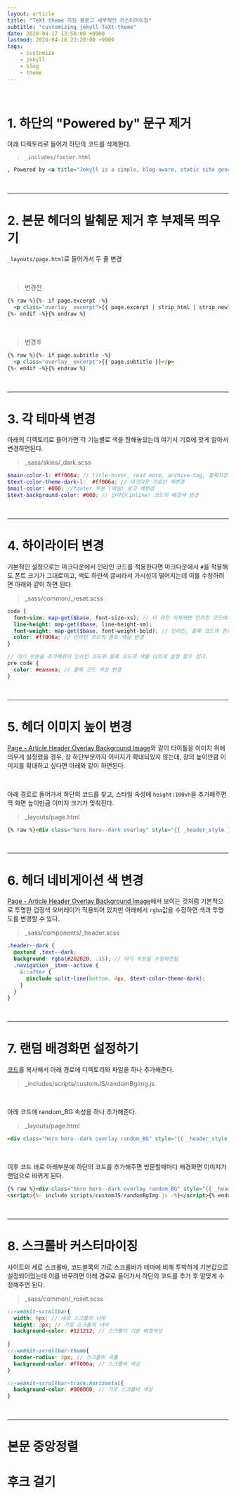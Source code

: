 ```yaml
---
layout: article
title: "TeXt theme 지킬 블로그 세부적인 커스터마이징"
subtitle: "customizing jekyll-TeXt-theme"
date: 2020-04-17 13:50:00 +0900
lastmod: 2020-04-18 23:20:00 +0900
tags: 
    - customize
    - jekyll
    - blog
    - theme
---
```


<br>

# 1. 하단의 "Powered by" 문구 제거

아래 디렉토리로 들어가 하단의 코드를 삭제한다.

> `_includes/footer.html`

```html
, Powered by <a title="Jekyll is a simple, blog-aware, static site generator." href="http://jekyllrb.com/">Jekyll</a> & <a title="TeXt is a super customizable Jekyll theme." href="https://github.com/kitian616/jekyll-TeXt-theme">TeXt Theme</a>.
```

<br>

---

# 2. 본문 헤더의 발췌문 제거 후 부제목 띄우기

`_layouts/page.html`로 들어가서 두 줄 변경

<br>

> 변경전

```html
{% raw %}{%- if page.excerpt -%}
  <p class="overlay__excerpt">{{ page.excerpt | strip_html | strip_newlines | strip | truncate: _article_header_excerpt_truncate }}</p>
{%- endif -%}{% endraw %}
```

<br>

> 변경후

```html
{% raw %}{%- if page.subtitle -%}
  <p class="overlay__excerpt">{{ page.subtitle }}</p>
{%- endif -%}{% endraw %}
```

<br>

---

# 3. 각 테마색 변경

아래의 디렉토리로 들어가면 각 기능별로 색을 정해놓았는데 여기서 기호에 맞게 알아서 변경하면된다.

> _sass/skins/_dark.scss

```scss
$main-color-1: #ff006a; // title-hover, read more, archive-tag, 블록지정색 등 대표색 변경
$text-color-theme-dark-l:  #ff006a; // 마크다운 가로선 색변경
$mail-color: #000; //footer 부분 (메일) 로고 색변경
$text-background-color: #000; // 인라인(inline) 코드의 배경색 변경
```

<br>

---

# 4. 하이라이터 변경

기본적인 설정으로는 마크다운에서 인라인 코드를 적용한다면 마크다운에서 `#`을 적용해도 폰트 크기가 그대로이고, 색도 하얀색 글씨라서 가시성이 떨어지는데 이를 수정하려면 아래와 같이 하면 된다. 

> _sass/common/_reset.scss

```scss
code {
  font-size: map-get($base, font-size-xs); // 이 라인 삭제하면 인라인 코드에서 마크다운의 헤더 크기가 정상적으로 적용됨
  line-height: map-get($base, line-height-sm);
  font-weight: map-get($base, font-weight-bold); // 인라인, 블록 코드의 폰트 굵기 변경 가능
  color: #ff006a; // 인라인 코드의 폰트 색상 변경
}

// 여기 부분을 추가해줘야 인라인 코드와 블록 코드의 색을 다르게 설정 할수 있다.
pre code {
  color: #eaeaea; // 블록 코드 색상 변경
}
```

<br>

---

# 5. 헤더 이미지 높이 변경

[Page - Article Header Overlay Background Image](https://tianqi.name/jekyll-TeXt-theme/page/article-header-overlay-background-image-immersive-translucent-header.html)와 같이 타이틀을 이미지 위에 띄우게 설정했을 경우, 창 하단부분까지 이미지가 확대되있지 않는데, 창의 높이만큼 이미지를 확대하고 싶다면 아래와 같이 하면된다.

<br>

아래 경로로 들어가서 하단의 코드를 찾고, 스타일 속성에 `height:100vh`을 추가해주면 딱 화면 높이만큼 이미지 크기가 맞춰진다.

> _layouts/page.html

```html
{% raw %}<div class="hero hero--dark overlay" style="{{ _header_style }} height:100vh;">{% endraw %}
```

<br>

---

# 6. 헤더 네비게이션 색 변경

[Page - Article Header Overlay Background Image](https://tianqi.name/jekyll-TeXt-theme/page/article-header-overlay-background-image-immersive-translucent-header.html)에서 보이는 것처럼 기본적으로 투명한 검정색 오버레이가 적용되어 있지만 아래에서 `rgba`값을 수정하면 색과 투명도를 변경할 수 있다.

> _sass/components/_header.scss

```scss
.header--dark {
  @extend .text--dark;
  background: rgba(#202020, .15); // 여기 부분을 수정하면됨
  .navigation__item--active {
    &::after {
      @include split-line(bottom, 4px, $text-color-theme-dark);
    }
  }
}
```

<br>

---

# 7. 랜덤 배경화면 설정하기

[코드](https://syki66.github.io/blog/2020/02/18/random-header-background.html)를 복사해서 아래 경로에 디렉토리와 파일을 하나 추가해준다.

> _includes/scripts/customJS/randomBgImg.js

<br>

아래 코드에 random_BG 속성을 하나 추가해준다.

> _layouts/page.html

```html
<div class="hero hero--dark overlay random_BG" style="{{ _header_style }} height:100vh;">
```

<br>

이후 코드 바로 아래부분에 하단의 코드를 추가해주면 방문할때마다 배경화면 이미지가 랜덤으로 바뀌게 된다.

```html
{% raw %}<div class="hero hero--dark overlay random_BG" style="{{ _header_style }} height:100vh;">
<script>{%- include scripts/customJS/randomBgImg.js -%}</script>{% endraw %}
```

<br>

---

# 8. 스크롤바 커스터마이징

사이트의 세로 스크롤바, 코드블록의 가로 스크롤바가 테마에 비해 투박하게 기본값으로 설정되어있는데 이를 바꾸려면 아래 경로로 들어가서 하단의 코드를 추가 후 알맞게 수정해주면 된다.

> _sass/common/_reset.scss

```scss
::-webkit-scrollbar{
  width: 6px; // 세로 스크롤의 너비
  height: 3px; // 가로 스크롤의 너비
  background-color: #121212; // 스크롤의 기본 배경색상
  
}
::-webkit-scrollbar-thumb{
  border-radius: 3px; // 스크롤바 곡률
  background-color: #ff006a; // 스크롤바 색상
}

::-webkit-scrollbar-track:horizontal{
  background-color: #000000; // 가로 스크롤바 색상
}
```

<br>

---

# 본문 중앙정렬
# 후크 걸기